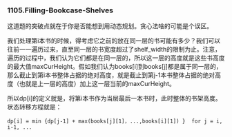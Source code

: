 ### 1105.Filling-Bookcase-Shelves

这道题的突破点就在于你是否能想到用动态规划。贪心法啥的可能是个误区。

我们处理第i本书的时候，得考虑它之前的放在同一层的书可能有多少？我们可以往前一一遍历过来，直至同一层的书宽度超过了shelf_width的限制为止。注意，遍历的过程中，我们认为它们都是在同一层的，所以这一层的高度就是这些书高度的最大值maxCurHeight。假如我们认为books[i]到books[j]都是属于同一层的，那么截止到第i本书整体占据的绝对高度，就是截止到第j-1本书整体占据的绝对高度（也就是上一层的高度）加上这一层当前的maxCurHeight。

所以dp[i]的定义就是，将第i本书作为当层最后一本书时，此时整体的书架高度。状态转移方程就是：
```
dp[i] = min {dp[j-1] + max(books[j][1]，...,books[i][1]) }  for j = i, i-1, ...
```
